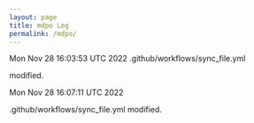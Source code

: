 ```yaml
---
layout: page
title: mdpo Log
permalink: /mdpo/
---
```


Mon Nov 28 16:03:53 UTC 2022
.github/workflows/sync_file.yml
 
modified.  
 
Mon Nov 28 16:07:11 UTC 2022
 
.github/workflows/sync_file.yml
modified.  
